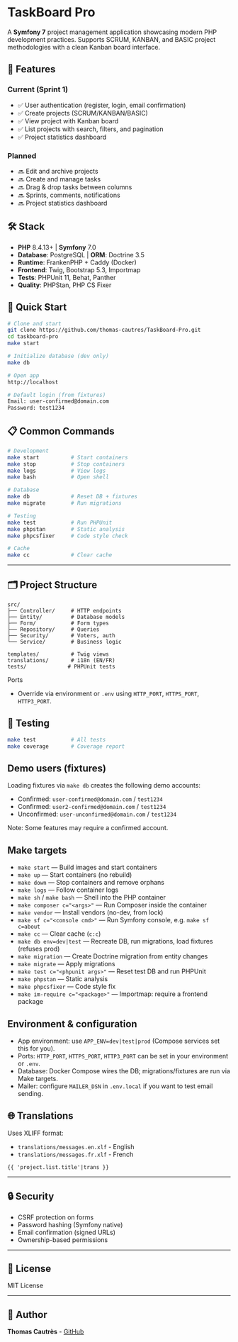 # TaskBoard Pro

A **Symfony 7** project management application showcasing modern PHP development practices. Supports SCRUM, KANBAN, and BASIC project methodologies with a clean Kanban board interface.


## 🎯 Features

### Current (Sprint 1)
- ✅ User authentication (register, login, email confirmation)
- ✅ Create projects (SCRUM/KANBAN/BASIC)
- ✅ View project with Kanban board
- ✅ List projects with search, filters, and pagination
- ✅ Project statistics dashboard

### Planned
- 🔜 Edit and archive projects
- 🔜 Create and manage tasks
- 🔜 Drag & drop tasks between columns
- 🔜 Sprints, comments, notifications
- 🔜 Project statistics dashboard


## 🛠️ Stack

- **PHP** 8.4.13+ | **Symfony** 7.0
- **Database**: PostgreSQL | **ORM**: Doctrine 3.5
- **Runtime**: FrankenPHP + Caddy (Docker)
- **Frontend**: Twig, Bootstrap 5.3, Importmap
- **Tests**: PHPUnit 11, Behat, Panther
- **Quality**: PHPStan, PHP CS Fixer


## 🚀 Quick Start
```bash
# Clone and start
git clone https://github.com/thomas-cautres/TaskBoard-Pro.git
cd taskboard-pro
make start

# Initialize database (dev only)
make db

# Open app
http://localhost

# Default login (from fixtures)
Email: user-confirmed@domain.com
Password: test1234
```


## 📋 Common Commands
```bash
# Development
make start          # Start containers
make stop           # Stop containers
make logs           # View logs
make bash           # Open shell

# Database
make db             # Reset DB + fixtures
make migrate        # Run migrations

# Testing
make test           # Run PHPUnit
make phpstan        # Static analysis
make phpcsfixer     # Code style check

# Cache
make cc             # Clear cache
```

---

## 🗂️ Project Structure
```
src/
├── Controller/     # HTTP endpoints
├── Entity/         # Database models
├── Form/           # Form types
├── Repository/     # Queries
├── Security/       # Voters, auth
└── Service/        # Business logic

templates/          # Twig views
translations/       # i18n (EN/FR)
tests/             # PHPUnit tests
```

Ports
- Override via environment or `.env` using `HTTP_PORT`, `HTTPS_PORT`, `HTTP3_PORT`.

## 🧪 Testing
```bash
make test           # All tests
make coverage       # Coverage report
```

## Demo users (fixtures)
Loading fixtures via `make db` creates the following demo accounts:
- Confirmed: `user-confirmed@domain.com` / `test1234`
- Confirmed: `user2-confirmed@domain.com` / `test1234`
- Unconfirmed: `user-unconfirmed@domain.com` / `test1234`

Note: Some features may require a confirmed account.


## Make targets
- `make start` — Build images and start containers
- `make up` — Start containers (no rebuild)
- `make down` — Stop containers and remove orphans
- `make logs` — Follow container logs
- `make sh` / `make bash` — Shell into the PHP container
- `make composer c="<args>"` — Run Composer inside the container
- `make vendor` — Install vendors (no-dev, from lock)
- `make sf c="<console cmd>"` — Run Symfony console, e.g. `make sf c=about`
- `make cc` — Clear cache (`c:c`)
- `make db env=dev|test` — Recreate DB, run migrations, load fixtures (refuses prod)
- `make migration` — Create Doctrine migration from entity changes
- `make migrate` — Apply migrations
- `make test c="<phpunit args>"` — Reset test DB and run PHPUnit
- `make phpstan` — Static analysis
- `make phpcsfixer` — Code style fix
- `make im-require c="<package>"` — Importmap: require a frontend package


## Environment & configuration
- App environment: use `APP_ENV=dev|test|prod` (Compose services set this for you).
- Ports: `HTTP_PORT`, `HTTPS_PORT`, `HTTP3_PORT` can be set in your environment or `.env`.
- Database: Docker Compose wires the DB; migrations/fixtures are run via Make targets.
- Mailer: configure `MAILER_DSN` in `.env.local` if you want to test email sending.

## 🌐 Translations

Uses XLIFF format:
- `translations/messages.en.xlf` - English
- `translations/messages.fr.xlf` - French
```twig
{{ 'project.list.title'|trans }}
```

---

## 🔒 Security

- CSRF protection on forms
- Password hashing (Symfony native)
- Email confirmation (signed URLs)
- Ownership-based permissions

---

## 📝 License

MIT License

---

## 👤 Author

**Thomas Cautrès** - [GitHub](https://github.com/thomas-cautres)
